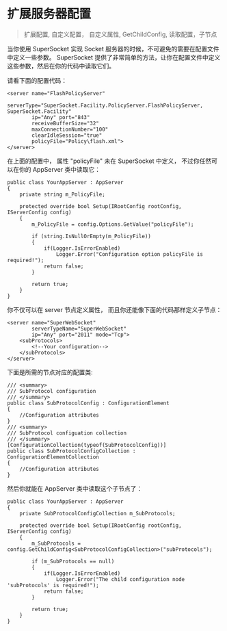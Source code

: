 # 扩展服务器配置

> 扩展配置, 自定义配置， 自定义属性, GetChildConfig, 读取配置，子节点

当你使用 SuperSocket 实现 Socket 服务器的时候，不可避免的需要在配置文件中定义一些参数。 SuperSocket 提供了非常简单的方法，让你在配置文件中定义这些参数，然后在你的代码中读取它们。

请看下面的配置代码：

    <server name="FlashPolicyServer"
            serverType="SuperSocket.Facility.PolicyServer.FlashPolicyServer, SuperSocket.Facility"
            ip="Any" port="843"
            receiveBufferSize="32"
            maxConnectionNumber="100"
            clearIdleSession="true"
            policyFile="Policy\flash.xml">
    </server>

在上面的配置中， 属性 "policyFile" 未在 SuperSocket 中定义， 不过你任然可以在你的 AppServer 类中读取它：

    public class YourAppServer : AppServer
    {
        private string m_PolicyFile;

        protected override bool Setup(IRootConfig rootConfig, IServerConfig config)
        {  
            m_PolicyFile = config.Options.GetValue("policyFile");

            if (string.IsNullOrEmpty(m_PolicyFile))
            {
                if(Logger.IsErrorEnabled)
                    Logger.Error("Configuration option policyFile is required!");
                return false;
            }

            return true;
        }
    }

你不仅可以在 server 节点定义属性， 而且你还能像下面的代码那样定义子节点：

    <server name="SuperWebSocket"
            serverTypeName="SuperWebSocket"
            ip="Any" port="2011" mode="Tcp">
        <subProtocols>
            <!--Your configuration-->
        </subProtocols>
    </server>

下面是所需的节点对应的配置类:
    
    /// <summary>
    /// SubProtocol configuration
    /// </summary>
    public class SubProtocolConfig : ConfigurationElement
    {
        //Configuration attributes
    }
    /// <summary>
    /// SubProtocol configuation collection
    /// </summary>
    [ConfigurationCollection(typeof(SubProtocolConfig))]
    public class SubProtocolConfigCollection : ConfigurationElementCollection
    {
        //Configuration attributes
    }

然后你就能在 AppServer 类中读取这个子节点了：

    public class YourAppServer : AppServer
    {
        private SubProtocolConfigCollection m_SubProtocols;

        protected override bool Setup(IRootConfig rootConfig, IServerConfig config)
        {  
            m_SubProtocols = config.GetChildConfig<SubProtocolConfigCollection>("subProtocols");

            if (m_SubProtocols == null)
            {
                if(Logger.IsErrorEnabled)
                    Logger.Error("The child configuration node 'subProtocols' is required!");
                return false;
            }

            return true;
        }
    }